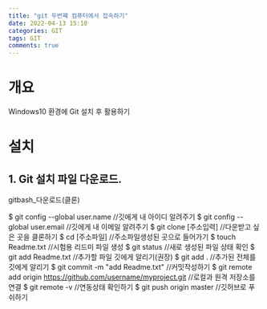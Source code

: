```yaml
---
title: "git 두번쨰 컴퓨터에서 접속하기"
date: 2022-04-13 15:10
categories: GIT
tags: GIT
comments: true
---
```


# 개요

Windows10 환경에 Git 설치 후 활용하기

# 설치

## 1. Git 설치 파일 다운로드.

gitbash_다운로드(클론)

$ git config --global user.name  //깃에게 내 아이디 알려주기
$ git config --global user.email  //깃에게 내 이메일 알려주기
$ git clone [주소입력]		//다운받고 싶은 곳을 클론하기
$ cd [주소파일]		    	//주소파일생성된 곳으로 들어가기
$ touch Readme.txt 	    	//시험용 리드미 파일 생성
$ git status		    	//새로 생성된 파일 상태 확인
$ git add Readme.txt 		//추가할 파일 깃에게 알리기(권장)
$ git add . 	        	//추가된 전체를 깃에게 알리기
$ git commit -m "add Readme.txt"   //커밋작성하기
$ git remote add origin https://github.com/username/myproject.git //로컬과 원격 저장소를 연결 
$ git remote -v 			//연동상태 확인하기
$ git push origin master	//깃허브로 푸쉬하기